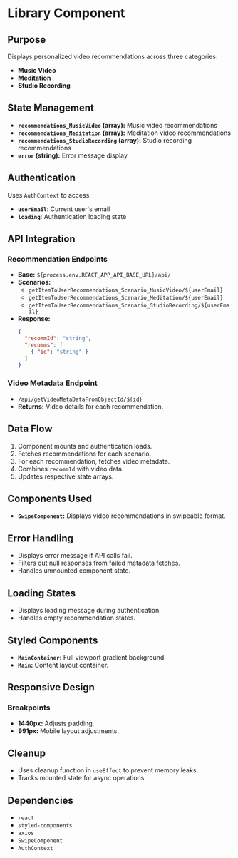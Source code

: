 # Library Component

## Purpose
Displays personalized video recommendations across three categories:
- **Music Video**
- **Meditation**
- **Studio Recording**

## State Management
- **`recommendations_MusicVideo` (array):** Music video recommendations
- **`recommendations_Meditation` (array):** Meditation video recommendations
- **`recommendations_StudioRecording` (array):** Studio recording recommendations
- **`error` (string):** Error message display

## Authentication
Uses `AuthContext` to access:
- **`userEmail`**: Current user's email
- **`loading`**: Authentication loading state

## API Integration
### Recommendation Endpoints
- **Base:** `${process.env.REACT_APP_API_BASE_URL}/api/`
- **Scenarios:**
  - `getItemToUserRecommendations_Scenario_MusicVideo/${userEmail}`
  - `getItemToUserRecommendations_Scenario_Meditation/${userEmail}`
  - `getItemToUserRecommendations_Scenario_StudioRecording/${userEmail}`
- **Response:**
  ```json
  {
    "recommId": "string",
    "recomms": [
      { "id": "string" }
    ]
  }
  ```

### Video Metadata Endpoint
- `/api/getVideoMetaDataFromObjectId/${id}`
- **Returns:** Video details for each recommendation.

## Data Flow
1. Component mounts and authentication loads.
2. Fetches recommendations for each scenario.
3. For each recommendation, fetches video metadata.
4. Combines `recommId` with video data.
5. Updates respective state arrays.

## Components Used
- **`SwipeComponent`:** Displays video recommendations in swipeable format.

## Error Handling
- Displays error message if API calls fail.
- Filters out null responses from failed metadata fetches.
- Handles unmounted component state.

## Loading States
- Displays loading message during authentication.
- Handles empty recommendation states.

## Styled Components
- **`MainContainer`:** Full viewport gradient background.
- **`Main`:** Content layout container.

## Responsive Design
### Breakpoints
- **1440px:** Adjusts padding.
- **991px:** Mobile layout adjustments.

## Cleanup
- Uses cleanup function in `useEffect` to prevent memory leaks.
- Tracks mounted state for async operations.

## Dependencies
- `react`
- `styled-components`
- `axios`
- `SwipeComponent`
- `AuthContext`
